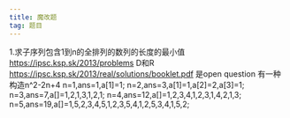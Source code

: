```yaml
---
title: 魔改题
tag: 题目
---
```

1.求子序列包含1到n的全排列的数列的长度的最小值
https://ipsc.ksp.sk/2013/problems D和R
https://ipsc.ksp.sk/2013/real/solutions/booklet.pdf
是open question
有一种构造n^2-2n+4
n=1,ans=1,a[1]=1;
n=2,ans=3,a[1]=1,a[2]=2,a[3]=1;
n=3,ans=7,a[]=1,2,1,3,1,2,1;
n=4,ans=12,a[]=1,2,3,4,1,2,3,1,4,2,1,3;
n=5,ans=19,a[]=1,5,2,3,4,5,1,2,3,5,4,1,2,5,3,4,1,5,2;